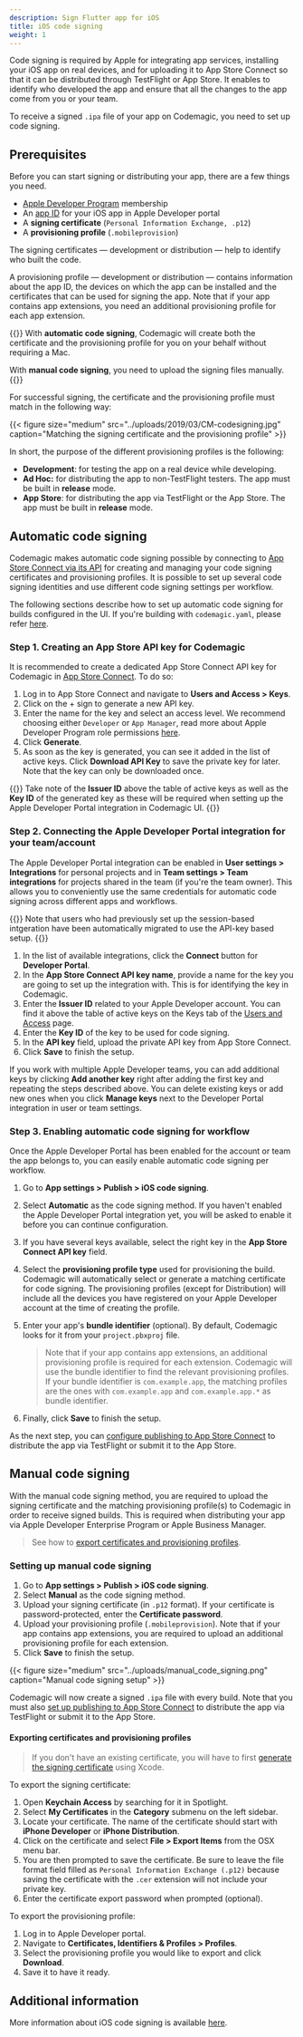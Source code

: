 ```yaml
---
description: Sign Flutter app for iOS
title: iOS code signing
weight: 1
---
```


Code signing is required by Apple for integrating app services, installing your iOS app on real devices, and for uploading it to App Store Connect so that it can be distributed through TestFlight or App Store. It enables to identify who developed the app and ensure that all the changes to the app come from you or your team.

To receive a signed `.ipa` file of your app on Codemagic, you need to set up code signing.

## Prerequisites

Before you can start signing or distributing your app, there are a few things you need.

* [Apple Developer Program](https://developer.apple.com/programs/enroll/) membership
* An [app ID](https://developer.apple.com/account/resources/identifiers/bundleId/add/) for your iOS app in Apple Developer portal 
* A **signing certificate** (`Personal Information Exchange, .p12`)
* A **provisioning profile** (`.mobileprovision`)

The signing certificates — development or distribution — help to identify who built the code. 

A provisioning profile — development or distribution — contains information about the app ID, the devices on which the app can be installed and the certificates that can be used for signing the app. Note that if your app contains app extensions, you need an additional provisioning profile for each app extension.

{{<notebox >}} 
With **automatic code signing**, Codemagic will create both the certificate and the provisioning profile for you on your behalf without requiring a Mac.

With **manual code signing**, you need to upload the signing files manually.
{{</notebox>}}

For successful signing, the certificate and the provisioning profile must match in the following way:

{{< figure size="medium" src="../uploads/2019/03/CM-codesigning.jpg" caption="Matching the signing certificate and the provisioning profile" >}}

In short, the purpose of the different provisioning profiles is the following:

- **Development**: for testing the app on a real device while developing. 
- **Ad Hoc:** for distributing the app to non-TestFlight testers. The app must be built in **release** mode.
- **App Store**: for distributing the app via TestFlight or the App Store. The app must be built in **release** mode.

## Automatic code signing

Codemagic makes automatic code signing possible by connecting to [App Store Connect via its API](https://developer.apple.com/app-store-connect/api/) for creating and managing your code signing certificates and provisioning profiles. It is possible to set up several code signing identities and use different code signing settings per workflow.

The following sections describe how to set up automatic code signing for builds configured in the UI. If you're building with `codemagic.yaml`, please refer [here](../yaml/distribution#setting-up-code-signing-for-ios).

### Step 1. Creating an App Store API key for Codemagic

It is recommended to create a dedicated App Store Connect API key for Codemagic in [App Store Connect](https://appstoreconnect.apple.com/access/api). To do so:

1. Log in to App Store Connect and navigate to **Users and Access > Keys**.
2. Click on the + sign to generate a new API key.
3. Enter the name for the key and select an access level. We recommend choosing either `Developer` or `App Manager`, read more about Apple Developer Program role permissions [here](https://help.apple.com/app-store-connect/#/deve5f9a89d7).
4. Click **Generate**.
5. As soon as the key is generated, you can see it added in the list of active keys. Click **Download API Key** to save the private key for later. Note that the key can only be downloaded once.

{{<notebox >}} 
Take note of the **Issuer ID** above the table of active keys as well as the **Key ID** of the generated key as these will be required when setting up the Apple Developer Portal integration in Codemagic UI.
{{</notebox>}}

### Step 2. Connecting the Apple Developer Portal integration for your team/account

The Apple Developer Portal integration can be enabled in **User settings > Integrations** for personal projects and in **Team settings > Team integrations** for projects shared in the team (if you're the team owner). This allows you to conveniently use the same credentials for automatic code signing across different apps and workflows.

{{<notebox >}} 
Note that users who had previously set up the session-based intgeration have been automatically migrated to use the API-key based setup.
{{</notebox>}}

1. In the list of available integrations, click the **Connect** button for **Developer Portal**.
2. In the **App Store Connect API key name**, provide a name for the key you are going to set up the integration with. This is for identifying the key in Codemagic.
3. Enter the **Issuer ID** related to your Apple Developer account. You can find it above the table of active keys on the Keys tab of the [Users and Access](https://appstoreconnect.apple.com/access/api) page.
4. Enter the **Key ID** of the key to be used for code signing.
5. In the **API key** field, upload the private API key from App Store Connect.
6. Click **Save** to finish the setup.

If you work with multiple Apple Developer teams, you can add additional keys by clicking **Add another key** right after adding the first key and repeating the steps described above. You can delete existing keys or add new ones when you click **Manage keys** next to the Developer Portal integration in user or team settings.

### Step 3. Enabling automatic code signing for workflow

Once the Apple Developer Portal has been enabled for the account or team the app belongs to, you can easily enable automatic code signing per workflow.

1. Go to **App settings > Publish > iOS code signing**.
2. Select **Automatic** as the code signing method. If you haven't enabled the Apple Developer Portal integration yet, you will be asked to enable it before you can continue configuration.
3. If you have several keys available, select the right key in the **App Store Connect API key** field.
4. Select the **provisioning profile type** used for provisioning the build. Codemagic will automatically select or generate a matching certificate for code signing. The provisioning profiles (except for Distribution) will include all the devices you have registered on your Apple Developer account at the time of creating the profile.
7. Enter your app's **bundle identifier** (optional). By default, Codemagic looks for it from your `project.pbxproj` file. 

    >Note that if your app contains app extensions, an additional provisioning profile is required for each extension. Codemagic will use the bundle identifier to find the relevant provisioning profiles. If your bundle identifier is `com.example.app`, the matching profiles are the ones with `com.example.app` and `com.example.app.*` as bundle identifier.

8. Finally, click **Save** to finish the setup.

As the next step, you can [configure publishing to App Store Connect](../publishing/publishing-to-app-store) to distribute the app via TestFlight or submit it to the App Store.

## Manual code signing

With the manual code signing method, you are required to upload the signing certificate and the matching provisioning profile(s) to Codemagic in order to receive signed builds.
This is required when distributing your app via Apple Developer Enterprise Program or Apple Business Manager. 

>See how to [export certificates and provisioning profiles](#exporting-certificates-and-provisioning-profiles).

### Setting up manual code signing

1. Go to **App settings > Publish > iOS code signing**.
2. Select **Manual** as the code signing method.
3. Upload your signing certificate (in `.p12` format). If your certificate is password-protected, enter the **Certificate password**. 
4. Upload your provisioning profile (`.mobileprovision`). Note that if your app contains app extensions, you are required to upload an additional provisioning profile for each extension.
5. Click **Save** to finish the setup.

{{< figure size="medium" src="../uploads/manual_code_signing.png" caption="Manual code signing setup" >}}

Codemagic will now create a signed `.ipa` file with every build. Note that you must also [set up publishing to App Store Connect](../publishing/publishing-to-app-store) to distribute the app via TestFlight or submit it to the App Store.

#### Exporting certificates and provisioning profiles

>If you don't have an existing certificate, you will have to first [generate the signing certificate](https://help.apple.com/xcode/mac/current/#/dev154b28f09) using Xcode.

To export the signing certificate:

1. Open **Keychain Access** by searching for it in Spotlight.
2. Select **My Certificates** in the **Category** submenu on the left sidebar. 
3. Locate your certificate. The name of the certificate should start with **iPhone Developer** or **iPhone Distribution**.
3. Click on the certificate and select **File > Export Items** from the OSX menu bar.
4. You are then prompted to save the certificate. Be sure to leave the file format field filled as `Personal Information Exchange (.p12)` because saving the certificate with the `.cer` extension will not include your private key.
5. Enter the certificate export password when prompted (optional).

To export the provisioning profile:

1. Log in to Apple Developer portal.
2. Navigate to **Certificates, Identifiers & Profiles > Profiles**.
3. Select the provisioning profile you would like to export and click **Download**.
4. Save it to have it ready.

## Additional information

More information about iOS code signing is available <a href="https://blog.codemagic.io/how-to-code-sign-publish-ios-apps/" target="_blank" onclick="sendGtag('Link_in_docs_clicked','how-to-code-sign-publish-ios-apps')">here</a>.
